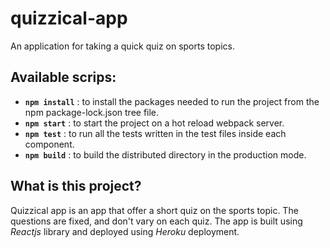 # quizzical-app
An application for taking a quick quiz on sports topics.

## Available scrips:

- **`npm install`** : to install the packages needed to run the project from the npm package-lock.json tree file.
- **`npm start`** : to start the project on a hot reload webpack server.
- **`npm test`** : to run all the tests written in the test files inside each component.
- **`npm build`** : to build the distributed directory in the production mode.

## What is this project?
Quizzical app is an app that offer a short quiz on the sports topic. The questions are fixed, and don't vary on each quiz. 
The app is built using *Reactjs* library and deployed using *Heroku* deployment.